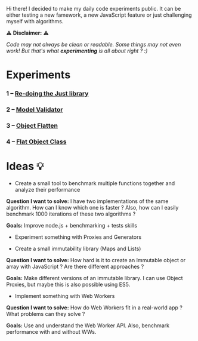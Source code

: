 Hi there! I decided to make my daily code experiments public. It can be either testing a new famework, a new JavaScript feature or just challenging myself with algorithms.

⚠️ **Disclaimer:** ⚠️

_Code may not always be clean or readable. Some things may not even work!_
_But that's what **experimenting** is all about right ? :)_

# Experiments

### 1 – [Re-doing the Just library](https://github.com/dcamilleri/experiments/tree/master/redoing-just)
### 2 – [Model Validator](https://github.com/dcamilleri/experiments/tree/master/model-validator)
### 3 – [Object Flatten](https://github.com/dcamilleri/experiments/tree/master/object-flatten)
### 4 – [Flat Object Class](https://github.com/dcamilleri/experiments/tree/master/flat-object)

# Ideas 💡

- Create a small tool to benchmark multiple functions together and analyze their performance

**Question I want to solve:**
I have two implementations of the same algorithm. How can I know which one is faster ? Also, how can I easily benchmark 1000 iterations of these two algorithms ?

**Goals:**
Improve node.js + benchmarking + tests skills

- Experiment something with Proxies and Generators

- Create a small immutability library (Maps and Lists)

**Question I want to solve:**
How hard is it to create an Immutable object or array with JavaScript ? Are there different approaches ?

**Goals:**
Make different versions of an immutable library. I can use Object Proxies, but maybe this is also possible using ES5.

- Implement something with Web Workers

**Question I want to solve:**
How do Web Workers fit in a real-world app ? What problems can they solve ?

**Goals:**
Use and understand the Web Worker API. Also, benchmark performance with and without WWs.